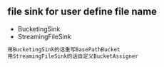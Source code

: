 ## file sink for user define file name
* BucketingSink
* StreamingFileSink

```txt
用BucketingSink的话重写BasePathBucket
用StreamingFileSink的话自定义BucketAssigner
```